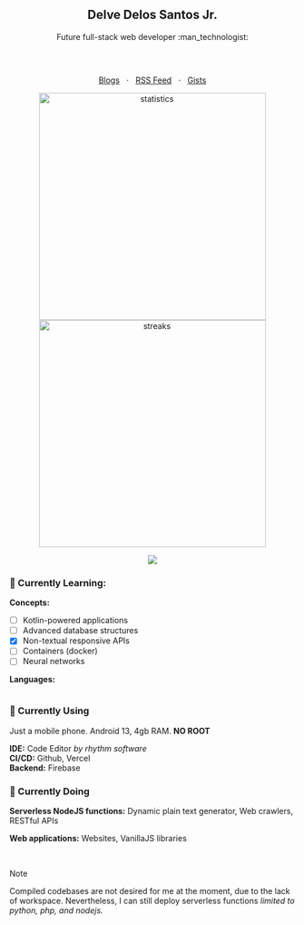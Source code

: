 <!-- Promotion date: May 18, 2024 to May 19, 2024
<h3 align="center">New Update! &starf;</h3>
<div align="center">
  
| :package: String: main <span align="right">&nbsp; &nbsp; &nbsp; &nbsp; &nbsp; &nbsp; &nbsp; <kbd>0.01KB</kbd></span> |
|:-----|
| <pre><code>" DO NOT EDIT " </code></pre> |
| <p align="right"><a href="https://creuserr.github.io/pocketdb-api/web/index.html"><kbd>:pencil2: Edit</kbd></a></p> |

</div><br> -->

<!-- Promotion date: May 16, 2024 to May 18, 2024
<h3 align="center">New Update! &starf;</h3>
<p align="center"><a href="https://creuser.vercel.app"><img src="https://crebin.vercel.app/static/20240516_211607_837.png" width="300" alt="@creuser on albumoftheyear.org &bull; my music reviews"></a></p> -->

<!-- Promotion date: April 30, 2024 to May 3, 2024; May 4, 2024 to May 6, 2024; May 11, 2024 to May 15, 2024
<h3 align="center">New Update! &starf;</h3>

> ```
> KHTML, like Gecko
> ```
> Have any idea? <br>
> Does it make your head [rotating](https://github.com/creuserr/rotation)?
-->

<!-- Promotion date: May 9, 2024 to May 10, 2024
> [!NOTE]
> You're probably here because of my skills...
> 
> [Click here](https://github.com/dlvdls18/DLEditor/blob/main/dl-editor.js) and [here](https://github.com/creuserr/rotation/blob/main/dist/rotation.js) to view my favorite written codes. :wink:
-->

<!-- Promotion date: April 21, 2024 to April 27, 2024; May 3, 2024 to May 4, 2024; May 9, 2024 to May 10, 2024

<h3 align="center">New! &sdot; Must-view project &starf;</h3>
<p align="center"><a href="https://bit.ly/my-ttpd-song"><img src="https://images.genius.com/48394cc3d17656b89aec73549d8863b6.1000x1000x1.png" width="200" alt="The Tortured Poets Department"></a></p>
<sub>* For mobile devices only</sub><br> -->

<h2 align="center">Delve Delos Santos Jr.</h2>

<p align="center">Future full-stack web developer :man_technologist:</p>

<p align="center"><a href="https://github.com/creuserr/?tab=repositories"><img src="https://creuserr.vercel.app/badge" alt=""></a></p><br>

<p align="center">
  <a href="https://dev.to/creuserr">Blogs</a>
  &nbsp; &sdot; &nbsp;
  <a href="https://creuserr.vercel.app/feed">RSS Feed</a>
  &nbsp; &sdot; &nbsp;
  <a href="https://gist.github.com/creuserr">Gists</a>
</p>

<p align="center"><a href="https://github.com/creuserr">
  <img src="https://github-readme-stats.vercel.app/api?username=creuserr&show_icons=true" alt="statistics" width="400"><br>
  <img src="https://github-readme-streak-stats.herokuapp.com/?user=creuserr" alt="streaks" width="400">
</a></p>

<p align="center"><a href="https://github.com/creuserr"><img src="https://skillicons.dev/icons?i=nodejs,py,java,php,bash,regex,html,css,js,lua,c,mysql&perline=6"></a></p>

### :beginner: Currently Learning:

**Concepts:**
- [ ] Kotlin-powered applications
- [ ] Advanced database structures
- [x] Non-textual responsive APIs
- [ ] Containers (docker)
- [ ] Neural networks

**Languages:**

<a href="https://github.com/creuserr"><img src="https://skillicons.dev/icons?i=kotlin,swift,rust,go,react,deno,graphql" alt=""></a>

### :beginner: Currently Using
Just a mobile phone. Android 13, 4gb RAM. **NO ROOT**

**IDE:** Code Editor *by rhythm software*<br>
**CI/CD:** Github, Vercel <br>
**Backend:** Firebase

### :beginner: Currently Doing
**Serverless NodeJS functions:** Dynamic plain text generator, Web crawlers, RESTful APIs

**Web applications:** Websites, VanillaJS libraries

<br>

> [!NOTE]
> Compiled codebases are not desired for me at the moment, due to the lack of workspace.
> Nevertheless, I can still deploy serverless functions *limited to python, php, and nodejs.*

<!-- <p align="center"><a href="https://developer.mozilla.org/en-US/docs/Web/HTTP/CORS"><img src="https://img.shields.io/badge/i_fucking_hate-cors-coral?style=for-the-badge" alt=""></a></p> -->

